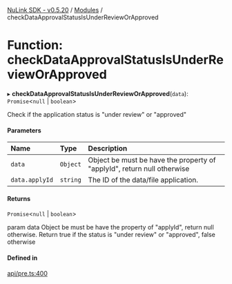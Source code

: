 [NuLink SDK - v0.5.20](../README.md) / [Modules](../modules.md) / checkDataApprovalStatusIsUnderReviewOrApproved

# Function: checkDataApprovalStatusIsUnderReviewOrApproved

▸ **checkDataApprovalStatusIsUnderReviewOrApproved**(`data`): `Promise`<``null`` \| `boolean`\>

Check if the application status is "under review" or "approved"

#### Parameters

| Name | Type | Description |
| :------ | :------ | :------ |
| `data` | `Object` | Object be must be have the property of "applyId", return null otherwise |
| `data.applyId` | `string` | The ID of the data/file application. |

#### Returns

`Promise`<``null`` \| `boolean`\>

param data Object be must be have the property of "applyId",  return null otherwise.
          Return true if the status is "under review" or "approved", false otherwise

#### Defined in

[api/pre.ts:400](https://github.com/NuLink-network/nulink-sdk/blob/e6138bf/src/api/pre.ts#L400)
